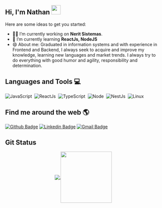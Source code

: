 ## Hi, I'm Nathan <img src="https://raw.githubusercontent.com/iampavangandhi/iampavangandhi/master/gifs/Hi.gif" width="30px"></h2>

<!--
**Nathanfrduarte/Nathanfrduarte** is a ✨ _special_ ✨ repository because its `README.md` (this file) appears on your GitHub profile.
-->

Here are some ideas to get you started:

- 👨‍💻 I’m currently working on **Nerit Sistemas**.
- 🌱 I’m currently learning **ReactJs, NodeJS**
- 😄 About me: Graduated in information systems and with experience in Frontend and Backend, I always seek to acquire and improve my knowledge, learning new languages and market trends. I always try to do everything with good humor and agility, responsibility and determination. 


## Languages and Tools 💻 

![JavaScript](https://img.shields.io/badge/-JavaScript-FEAE32?style=flat&logoColor=fff&logo=javascript)&nbsp;
![ReactJs](https://img.shields.io/badge/-React.js-18BCEE?style=flat&logoColor=fff&logo=react)&nbsp;
![TypeScript](https://img.shields.io/badge/-TypeScript-007ACC?style=flat&logoColor=fff&logo=typescript)&nbsp;
![Node](https://img.shields.io/badge/-Node.js-5B9856?style=flat&logoColor=fff&logo=node.js)&nbsp;
![NestJs](https://img.shields.io/badge/-Nest.js-ea2845?style=flat&logoColor=fff&logo=nestjs)&nbsp;
![Linux](https://img.shields.io/badge/-Linux-f2930d?style=flat&logoColor=fff&logo=linux)&nbsp;

## Find me around the web 🌎

[![Github Badge](https://img.shields.io/badge/-Github-000?style=flat-square&logo=Github&logoColor=white&link=https://github.com/Nathanfrduarte)](https://github.com/Nathanfrduarte)
[![Linkedin Badge](https://img.shields.io/badge/-LinkedIn-blue?style=flat-square&logo=Linkedin&logoColor=white&link=https://www.linkedin.com/in/nathanfrduarte/)](https://www.linkedin.com/in/nathanfrduarte/)
[![Gmail Badge](https://img.shields.io/badge/-mail-blue?style=flat-square&logo=Gmail&logoColor=white&link=https://www.linkedin.com/in/nathanfrduarte/)](https://www.linkedin.com/in/nathanfrduarte/)

## Git Status

<p align="center">
  <a href="https://github.com/anuraghazra/github-readme-stats">
    <img
      align="center"
      src="https://github-readme-stats.vercel.app/api/top-langs/?username=Nathanfrduarte&layout=compact"
    />
  </a>
  <a href="https://github.com/anuraghazra/github-readme-stats">
    <img
      align="center"
      height="165"
      src="https://github-readme-stats.vercel.app/api?username=Nathanfrduarte&count_private=true&show_icons=true&custom_title=Github%20Status&hide=issues"
    />
  </a>
</p>
